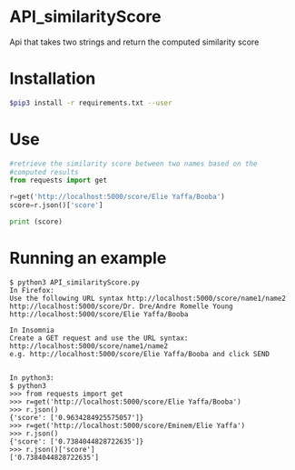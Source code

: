 # API_similarityScore

Api that takes two strings and return the computed similarity score

# Installation
```sh
$pip3 install -r requirements.txt --user
```

# Use
```python
#retrieve the similarity score between two names based on the
#computed results
from requests import get

r=get('http://localhost:5000/score/Elie Yaffa/Booba')
score=r.json()['score']

print (score)
```

# Running an example
```
$ python3 API_similarityScore.py
In Firefox:
Use the following URL syntax http://localhost:5000/score/name1/name2
http://localhost:5000/score/Dr. Dre/Andre Romelle Young
http://localhost:5000/score/Elie Yaffa/Booba

In Insomnia
Create a GET request and use the URL syntax:
http://localhost:5000/score/name1/name2
e.g. http://localhost:5000/score/Elie Yaffa/Booba and click SEND


In python3: 
$ python3
>>> from requests import get
>>> r=get('http://localhost:5000/score/Elie Yaffa/Booba')
>>> r.json()
{'score': ['0.9634284925575057']}
>>> r=get('http://localhost:5000/score/Eminem/Elie Yaffa')
>>> r.json()
{'score': ['0.7384044828722635']}
>>> r.json()['score']
['0.7384044828722635']
```

